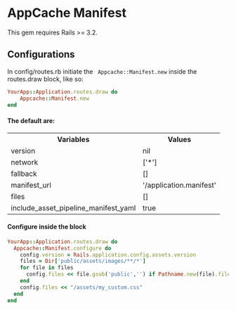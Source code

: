 # AppCache Manifest #

This gem requires Rails >= 3.2.

## Configurations

In config/routes.rb initiate the ``` Appcache::Manifest.new``` inside the routes.draw block, like so:

``` ruby
YourApp::Application.routes.draw do
    Appcache::Manifest.new
end
```

#### The default are: ####
<table>
  <tbody>
    <tr>
      <th>Variables</th>
      <th>Values</th>
    </tr>
    <tr>
      <td>version</td>
      <td>nil</td>
    </tr>
    <tr>
      <td>network</td>
      <td>['*']</td>
    </tr>
    <tr>
      <td>fallback</td>
      <td>[]</td>
    </tr>
    <tr>
      <td>manifest_url</td>
      <td>'/application.manifest'</td>
    </tr>
    <tr>
      <td>files</td>
      <td>[]</td>
    </tr>
    <tr>
      <td>include_asset_pipeline_manifest_yaml</td>
      <td>true</td>
    </tr>
  </tbody>
</table>

#### Configure inside the block ####
``` ruby
YourApp::Application.routes.draw do
  Appcache::Manifest.configure do
    config.version = Rails.application.config.assets.version
    files = Dir['public/assets/images/**/*']
    for file in files
      config.files << file.gsub('public','') if Pathname.new(file).file?
    end
    config.files << "/assets/my_custom.css"
  end
end
```